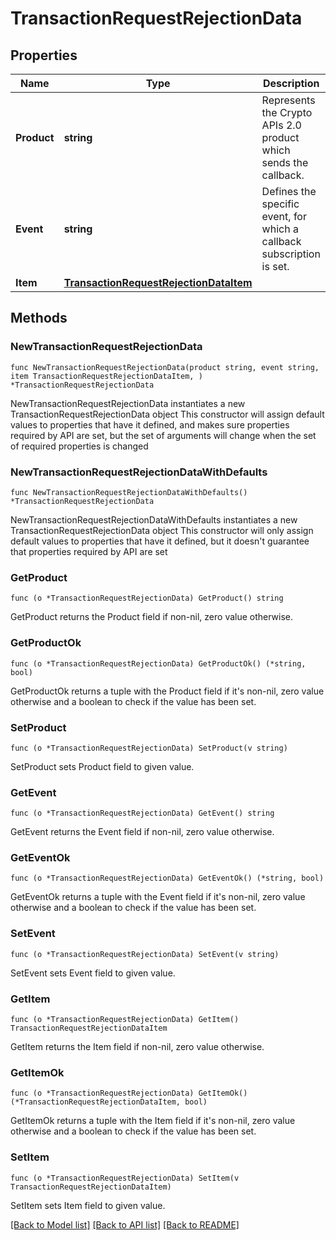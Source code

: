 # TransactionRequestRejectionData

## Properties

Name | Type | Description | Notes
------------ | ------------- | ------------- | -------------
**Product** | **string** | Represents the Crypto APIs 2.0 product which sends the callback. | 
**Event** | **string** | Defines the specific event, for which a callback subscription is set. | 
**Item** | [**TransactionRequestRejectionDataItem**](TransactionRequestRejectionDataItem.md) |  | 

## Methods

### NewTransactionRequestRejectionData

`func NewTransactionRequestRejectionData(product string, event string, item TransactionRequestRejectionDataItem, ) *TransactionRequestRejectionData`

NewTransactionRequestRejectionData instantiates a new TransactionRequestRejectionData object
This constructor will assign default values to properties that have it defined,
and makes sure properties required by API are set, but the set of arguments
will change when the set of required properties is changed

### NewTransactionRequestRejectionDataWithDefaults

`func NewTransactionRequestRejectionDataWithDefaults() *TransactionRequestRejectionData`

NewTransactionRequestRejectionDataWithDefaults instantiates a new TransactionRequestRejectionData object
This constructor will only assign default values to properties that have it defined,
but it doesn't guarantee that properties required by API are set

### GetProduct

`func (o *TransactionRequestRejectionData) GetProduct() string`

GetProduct returns the Product field if non-nil, zero value otherwise.

### GetProductOk

`func (o *TransactionRequestRejectionData) GetProductOk() (*string, bool)`

GetProductOk returns a tuple with the Product field if it's non-nil, zero value otherwise
and a boolean to check if the value has been set.

### SetProduct

`func (o *TransactionRequestRejectionData) SetProduct(v string)`

SetProduct sets Product field to given value.


### GetEvent

`func (o *TransactionRequestRejectionData) GetEvent() string`

GetEvent returns the Event field if non-nil, zero value otherwise.

### GetEventOk

`func (o *TransactionRequestRejectionData) GetEventOk() (*string, bool)`

GetEventOk returns a tuple with the Event field if it's non-nil, zero value otherwise
and a boolean to check if the value has been set.

### SetEvent

`func (o *TransactionRequestRejectionData) SetEvent(v string)`

SetEvent sets Event field to given value.


### GetItem

`func (o *TransactionRequestRejectionData) GetItem() TransactionRequestRejectionDataItem`

GetItem returns the Item field if non-nil, zero value otherwise.

### GetItemOk

`func (o *TransactionRequestRejectionData) GetItemOk() (*TransactionRequestRejectionDataItem, bool)`

GetItemOk returns a tuple with the Item field if it's non-nil, zero value otherwise
and a boolean to check if the value has been set.

### SetItem

`func (o *TransactionRequestRejectionData) SetItem(v TransactionRequestRejectionDataItem)`

SetItem sets Item field to given value.



[[Back to Model list]](../README.md#documentation-for-models) [[Back to API list]](../README.md#documentation-for-api-endpoints) [[Back to README]](../README.md)


